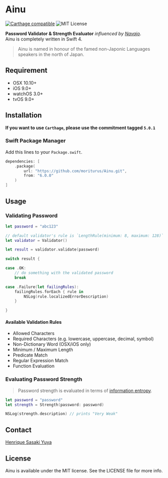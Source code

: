 # Ainu
[![Carthage compatible](https://img.shields.io/badge/Carthage-compatible-4BC51D.svg?style=flat)](https://github.com/Carthage/Carthage) ![MIT License](https://img.shields.io/github/license/moriturus/Ainu.svg)

**Password Validator & Strength Evaluator** *influenced by [Navajo](https://github.com/mattt/Navajo)*.  
Ainu is completely written in Swift 4.

> Ainu is named in honour of the famed non-Japonic Languages speakers in the north of Japan.

## Requirement

- OSX 10.10+
- iOS 9.0+
- watchOS 3.0+
- tvOS 9.0+

## Installation

**If you want to use `Carthage`, please use the commitment tagged `5.0.1`**

### Swift Package Manager

Add this lines to your `Package.swift`.

```swift
dependencies: [
    .package(
        url: "https://github.com/moriturus/Ainu.git",
        from: "6.0.0"
    )
]
```

## Usage

### Validating Password

```swift
let password = "abc123"

// default validator's rule is `LengthRule(minimum: 8, maximum: 128)`
let validator = Validator()

let result = validator.validate(password)

switch result {

case .OK:
    // do something with the validated password
    break

case .Failure(let failingRules):
    failingRules.forEach { rule in
        NSLog(rule.localizedErrorDescription)
    }

}
```

#### Available Validation Rules

- Allowed Characters
- Required Characters (e.g. lowercase, uppercase, decimal, symbol)
- Non-Dictionary Word (OSX/iOS only)
- Minimum / Maximum Length
- Predicate Match
- Regular Expression Match
- Function Evaluation

### Evaluating Password Strength

> Password strength is evaluated in terms of [information entropy](http://en.wikipedia.org/wiki/Entropy_%28information_theory%29).

```swift
let password = "password"
let strength = Strength(password: password)

NSLog(strength.description) // prints "Very Weak"
```

## Contact

[Henrique Sasaki Yuya](https://github.com/moriturus)

## License

Ainu is available under the MIT license. See the LICENSE file for more info.
